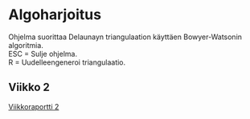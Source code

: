 # Algoharjoitus  

Ohjelma suorittaa Delaunayn triangulaation käyttäen Bowyer-Watsonin algoritmia.  
ESC = Sulje ohjelma.  
R = Uudelleengeneroi triangulaatio.  

## Viikko 2  

[Viikkoraportti 2](/Dokumentaatio/Viikkoraportti2.md)  
